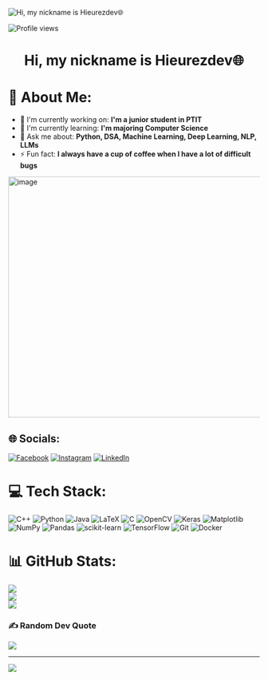 ![ Hi, my nickname is Hieurezdev🌐](https://static.wixstatic.com/media/53fad0_ce0704caa0174d6aa9b2b8101a62fa77~mv2.gif)

![Profile views](https://komarev.com/ghpvc/?username=Nguyenhieu277&label=Profile%20views&color=0e75b6&style=flat)

<div id="toc">
  <ul align="center" style="list-style: none">
    <summary>
      <h1>
         Hi, my nickname is Hieurezdev🌐
      </h1>
    </summary>
  </ul>
</div>

# 💫 About Me:
- 💼 I'm currently working on: **I'm a junior student in PTIT**<br>
- 🌱 I'm currently learning: **I'm majoring Computer Science**<br>
- 💬 Ask me about: **Python, DSA, Machine Learning, Deep Learning, NLP, LLMs**<br>
- ⚡ Fun fact: **I always have a cup of coffee when I have a lot of difficult bugs**<br>


<img width="676" height="483" alt="image" src="https://github.com/user-attachments/assets/e457e2aa-99fe-4b42-b543-adf8fbac62de" />


## 🌐 Socials:
[![Facebook](https://img.shields.io/badge/Facebook-%231877F2.svg?logo=Facebook&logoColor=white)](https://facebook.com/https://www.facebook.com/nguyen.hieu277/) [![Instagram](https://img.shields.io/badge/Instagram-%23E4405F.svg?logo=Instagram&logoColor=white)](https://instagram.com/_hiudev_) [![LinkedIn](https://img.shields.io/badge/LinkedIn-%230077B5.svg?logo=linkedin&logoColor=white)](www.linkedin.com/in/hiếu-nguyễn-b6863b328) 

# 💻 Tech Stack:
![C++](https://img.shields.io/badge/c++-%2300599C.svg?style=for-the-badge&logo=c%2B%2B&logoColor=white) ![Python](https://img.shields.io/badge/python-3670A0?style=for-the-badge&logo=python&logoColor=ffdd54) ![Java](https://img.shields.io/badge/java-%23ED8B00.svg?style=for-the-badge&logo=openjdk&logoColor=white) ![LaTeX](https://img.shields.io/badge/latex-%23008080.svg?style=for-the-badge&logo=latex&logoColor=white) ![C](https://img.shields.io/badge/c-%2300599C.svg?style=for-the-badge&logo=c&logoColor=white) ![OpenCV](https://img.shields.io/badge/opencv-%23white.svg?style=for-the-badge&logo=opencv&logoColor=white) ![Keras](https://img.shields.io/badge/Keras-%23D00000.svg?style=for-the-badge&logo=Keras&logoColor=white) ![Matplotlib](https://img.shields.io/badge/Matplotlib-%23ffffff.svg?style=for-the-badge&logo=Matplotlib&logoColor=black) ![NumPy](https://img.shields.io/badge/numpy-%23013243.svg?style=for-the-badge&logo=numpy&logoColor=white) ![Pandas](https://img.shields.io/badge/pandas-%23150458.svg?style=for-the-badge&logo=pandas&logoColor=white) ![scikit-learn](https://img.shields.io/badge/scikit--learn-%23F7931E.svg?style=for-the-badge&logo=scikit-learn&logoColor=white) ![TensorFlow](https://img.shields.io/badge/TensorFlow-%23FF6F00.svg?style=for-the-badge&logo=TensorFlow&logoColor=white) ![Git](https://img.shields.io/badge/git-%23F05033.svg?style=for-the-badge&logo=git&logoColor=white) ![Docker](https://img.shields.io/badge/docker-%230db7ed.svg?style=for-the-badge&logo=docker&logoColor=white)
# 📊 GitHub Stats:
![](https://github-readme-stats.vercel.app/api?username=Hieurezdev&theme=shadow_blue&hide_border=false&include_all_commits=false&count_private=false)<br/>
![](https://github-readme-streak-stats.herokuapp.com/?user=Hieurezdev&theme=shadow_blue&hide_border=false)<br/>
![](https://github-readme-stats.vercel.app/api/top-langs/?username=Hieurezdev&theme=shadow_blue&hide_border=false&include_all_commits=false&count_private=false&layout=compact)

### ✍️ Random Dev Quote
![](https://quotes-github-readme.vercel.app/api?type=horizontal&theme=tokyonight)

---
[![](https://visitcount.itsvg.in/api?id=Hieurezdev&icon=0&color=0)](https://visitcount.itsvg.in)

<!-- Proudly created with GPRM ( https://gprm.itsvg.in ) -->
